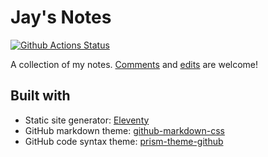 # Jay's Notes

[![Github Actions Status](https://github.com/xiaohk/notes/workflows/build/badge.svg)](https://github.com/xiaohk/notes/actions/workflows/build.yml)

A collection of my notes. [Comments](https://github.com/xiaohk/notes/issues) and [edits](https://github.com/xiaohk/notes/pulls) are welcome!

## Built with

- Static site generator: [Eleventy](https://www.11ty.dev/)
- GitHub markdown theme: [github-markdown-css](https://github.com/sindresorhus/github-markdown-css)
- GitHub code syntax theme: [prism-theme-github](https://github.com/katorlys/prism-theme-github)
